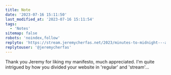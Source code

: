 ```yaml
---
title: Note
date: '2023-07-16 15:11:50'
last_modified_at: '2023-07-16 15:11:54'
tags: 
  - 'Notes'
sitemap: false
robots: 'noindex,follow'
replyto: 'https://stream.jeremycherfas.net/2023/minutes-to-midnight---a-personal-manifesto'
replytouser: '@jeremycherfas'
---
```

Thank you Jeremy for liking my manifesto, much appreciated. I'm quite intrigued by how you divided your website in 'regular' and 'stream'...